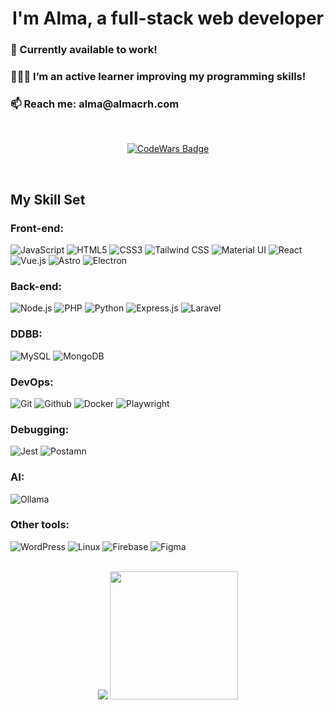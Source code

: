 # <div align="center">I'm Alma, a full-stack web developer </div>  
  
<h3>🌸 Currently available to work!</h3> 

<h3>👩🏻‍💻 I’m an active learner improving my programming skills!</h3>

<h3>📫 Reach me: alma@almacrh.com</h3>


<br/>
<p align="center">
  <a href="https://www.codewars.com/users/R3vna">
  <img src="https://www.codewars.com/users/R3vna/badges/large" alt="CodeWars Badge">
  </a>
</p>

<br/>  


## My Skill Set
<h3> Front-end: </h3>

![JavaScript](https://img.shields.io/badge/JavaScript-F7DF1E?style=for-the-badge&logo=javascript&logoColor=black)
![HTML5](https://img.shields.io/badge/HTML5-E34F26?style=for-the-badge&logo=html5&logoColor=white)
![CSS3](https://img.shields.io/badge/CSS3-1572B6?style=for-the-badge&logo=css3&logoColor=white)
![Tailwind CSS](https://img.shields.io/badge/TailwindCSS-38B2AC?style=for-the-badge&logo=tailwind-css&logoColor=white)
![Material UI](https://img.shields.io/badge/Material--UI-0081CB?style=for-the-badge&logo=mui&logoColor=white)
![React](https://img.shields.io/badge/React-20232A?style=for-the-badge&logo=react&logoColor=61DAFB)
![Vue.js](https://img.shields.io/badge/Vue.js-4FC08D?style=for-the-badge&logo=vue.js&logoColor=white)
![Astro](https://img.shields.io/badge/Astro-FF5D01?style=for-the-badge&logo=astro&logoColor=white)
![Electron](https://img.shields.io/badge/Electron-47848F?style=for-the-badge&logo=electron&logoColor=white)

<h3> Back-end: </h3>

![Node.js](https://img.shields.io/badge/Node.js-339933?style=for-the-badge&logo=node.js&logoColor=white)
![PHP](https://img.shields.io/badge/PHP-777BB4?style=for-the-badge&logo=php&logoColor=white)
![Python](https://img.shields.io/badge/Python-blue?style=for-the-badge&logo=python&logoColor=white)
![Express.js](https://img.shields.io/badge/Express.js-000000?style=for-the-badge&logo=express&logoColor=white)
![Laravel](https://img.shields.io/badge/Laravel-FF2D20?style=for-the-badge&logo=laravel&logoColor=white)

<h3> DDBB: </h3>

![MySQL](https://img.shields.io/badge/MySQL-4479A1?style=for-the-badge&logo=mysql&logoColor=white)
![MongoDB](https://img.shields.io/badge/MongoDB-47A248?style=for-the-badge&logo=mongodb&logoColor=white)

<h3> DevOps: </h3>

![Git](https://img.shields.io/badge/Git-F05032?style=for-the-badge&logo=git&logoColor=white)
![Github](https://img.shields.io/badge/Github-181717?style=for-the-badge&logo=github&logoColor=white)
![Docker](https://img.shields.io/badge/Docker-2496ED?style=for-the-badge&logo=docker&logoColor=white)
![Playwright](https://img.shields.io/badge/Playwright-2EAD33?style=for-the-badge&logo=playwright&logoColor=white)

<h3> Debugging: </h3>

![Jest](https://img.shields.io/badge/Jest-C21325?style=for-the-badge&logo=jest&logoColor=white)
![Postamn](https://img.shields.io/badge/Postman-FF6C37?style=for-the-badge&logo=postman&logoColor=white)

<h3> AI: </h3>

![Ollama](https://img.shields.io/badge/Ollama-black?style=for-the-badge&logo=ollama&logoColor=white)

<h3> Other tools: </h3>

![WordPress](https://img.shields.io/badge/WordPress-21759B?style=for-the-badge&logo=wordpress&logoColor=white)
![Linux](https://img.shields.io/badge/Linux-FCC624?style=for-the-badge&logo=linux&logoColor=black)
![Firebase](https://img.shields.io/badge/Firebase-FFCA28?style=for-the-badge&logo=firebase&logoColor=black)
![Figma](https://img.shields.io/badge/Figma-F24E1E?style=for-the-badge&logo=figma&logoColor=white)

<br/>  

<div align="center">

  <img src="https://github-readme-stats.vercel.app/api/top-langs?username=almacrh&hide=html,scss,stylus,blade,jupyter%20notebook,python,css,shell,batchfile,dockerfile,typescript&theme=material-palenight&show_icons=true">
  <img src="https://github-readme-stats.vercel.app/api?username=almacrh&show_icons=true&theme=material-palenight" height="205">

</div>

